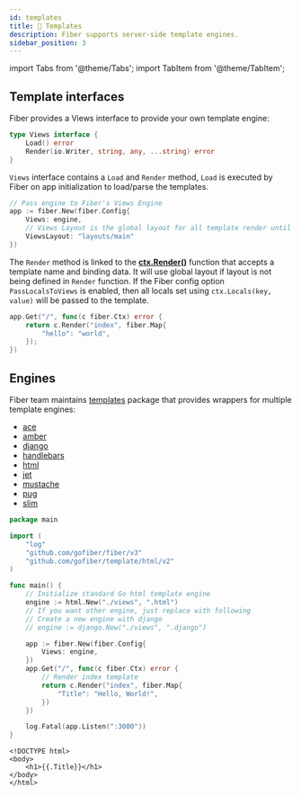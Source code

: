 ```yaml
---
id: templates
title: 📝 Templates
description: Fiber supports server-side template engines.
sidebar_position: 3
---
```


import Tabs from '@theme/Tabs';
import TabItem from '@theme/TabItem';

## Template interfaces

Fiber provides a Views interface to provide your own template engine:

<Tabs>
<TabItem value="views" label="Views">

```go
type Views interface {
    Load() error
    Render(io.Writer, string, any, ...string) error
}
```
</TabItem>
</Tabs>

`Views` interface contains a `Load` and `Render` method, `Load` is executed by Fiber on app initialization to load/parse the templates.

```go
// Pass engine to Fiber's Views Engine
app := fiber.New(fiber.Config{
    Views: engine,
    // Views Layout is the global layout for all template render until override on Render function.
    ViewsLayout: "layouts/main"
})
```

The `Render` method is linked to the [**ctx.Render\(\)**](../api/ctx.md#render) function that accepts a template name and binding data. It will use global layout if layout is not being defined in `Render` function.
If the Fiber config option `PassLocalsToViews` is enabled, then all locals set using `ctx.Locals(key, value)` will be passed to the template.

```go
app.Get("/", func(c fiber.Ctx) error {
    return c.Render("index", fiber.Map{
        "hello": "world",
    });
})
```

## Engines

Fiber team maintains [templates](https://docs.gofiber.io/template) package that provides wrappers for multiple template engines:

* [ace](https://docs.gofiber.io/template/ace/)
* [amber](https://docs.gofiber.io/template/amber/)
* [django](https://docs.gofiber.io/template/django/)
* [handlebars](https://docs.gofiber.io/template/handlebars)
* [html](https://docs.gofiber.io/template/html)
* [jet](https://docs.gofiber.io/template/jet)
* [mustache](https://docs.gofiber.io/template/mustache)
* [pug](https://docs.gofiber.io/template/pug)
* [slim](https://docs.gofiber.io/template/slim)

<Tabs>
<TabItem value="example" label="Example">

```go
package main

import (
    "log"
    "github.com/gofiber/fiber/v3"
    "github.com/gofiber/template/html/v2"
)

func main() {
    // Initialize standard Go html template engine
    engine := html.New("./views", ".html")
    // If you want other engine, just replace with following
    // Create a new engine with django
	// engine := django.New("./views", ".django")

    app := fiber.New(fiber.Config{
        Views: engine,
    })
    app.Get("/", func(c fiber.Ctx) error {
        // Render index template
        return c.Render("index", fiber.Map{
            "Title": "Hello, World!",
        })
    })

    log.Fatal(app.Listen(":3000"))
}
```
</TabItem>
<TabItem value="index" label="views/index.html">

```markup
<!DOCTYPE html>
<body>
    <h1>{{.Title}}</h1>
</body>
</html>
```
</TabItem>
</Tabs>
